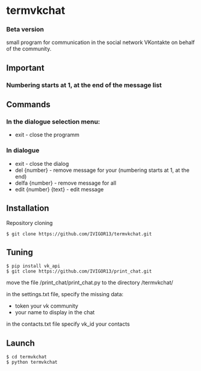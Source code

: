 # termvkchat
### Beta version
small program for communication in the social network VKontakte on behalf of the community.

## Important
### Numbering starts at 1, at the end of the message list

## Commands
### In the dialogue selection menu:
* exit - close the programm

### In dialogue
* exit - close the dialog
* del {number} - remove message for your (numbering starts at 1, at the end)
* delfa {number} - remove message for all
* edit {number} {text} - edit message

## Installation
Repository cloning
```
$ git clone https://github.com/IVIGOR13/termvkchat.git
```

## Tuning
```
$ pip install vk_api
$ git clone https://github.com/IVIGOR13/print_chat.git
```
move the file /print_chat/print_chat.py to the directory /termvkchat/

in the settings.txt file, specify the missing data:
* token your vk community
* your name to display in the chat

in the contacts.txt file specify vk_id your contacts

## Launch
```
$ cd termvkchat
$ python termvkchat
```



